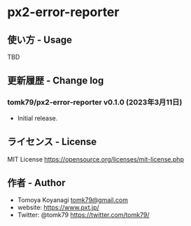 # px2-error-reporter

## 使い方 - Usage

TBD

## 更新履歴 - Change log

### tomk79/px2-error-reporter v0.1.0 (2023年3月11日)

- Initial release.



## ライセンス - License

MIT License https://opensource.org/licenses/mit-license.php


## 作者 - Author

- Tomoya Koyanagi <tomk79@gmail.com>
- website: <https://www.pxt.jp/>
- Twitter: @tomk79 <https://twitter.com/tomk79/>
